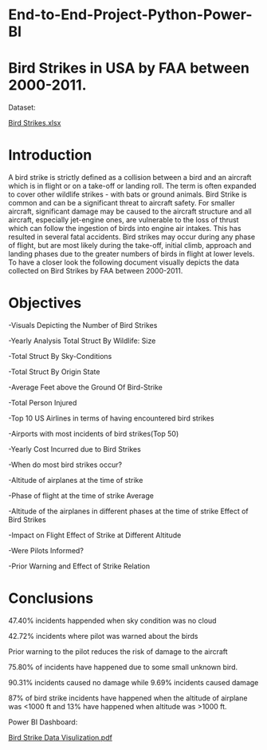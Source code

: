 # End-to-End-Project-Python-Power-BI
# Bird Strikes in USA by FAA between 2000-2011.

Dataset:

[Bird Strikes.xlsx](https://github.com/chirag481/End-to-End-Project-Python-Power-BI-/files/12498818/Bird.Strikes.xlsx)

# Introduction

A bird strike is strictly defined as a collision between a bird and an aircraft which is in flight or on a take-off or landing roll. The term is often expanded to cover other wildlife strikes - with bats or ground animals. Bird Strike is common and can be a significant threat to aircraft safety. For smaller aircraft, significant damage may be caused to the aircraft structure and all aircraft, especially jet-engine ones, are vulnerable to the loss of thrust which can follow the ingestion of birds into engine air intakes. This has resulted in several fatal accidents. Bird strikes may occur during any phase of flight, but are most likely during the take-off, initial climb, approach and landing phases due to the greater numbers of birds in flight at lower levels. To have a closer look the following document visually depicts the data collected on Bird Strikes by FAA between 2000-2011.

# Objectives

-Visuals Depicting the Number of Bird Strikes 

-Yearly Analysis Total Struct By Wildlife: Size

-Total Struct By Sky-Conditions 

-Total Struct By Origin State 

-Average Feet above the Ground Of Bird-Strike 

-Total Person Injured 

-Top 10 US Airlines in terms of having encountered bird strikes 

-Airports with most incidents of bird strikes(Top 50) 

-Yearly Cost Incurred due to Bird Strikes 

-When do most bird strikes occur? 

-Altitude of airplanes at the time of strike 

-Phase of flight at the time of strike Average 

-Altitude of the airplanes in different phases at the time of strike Effect of Bird Strikes 

-Impact on Flight Effect of Strike at Different Altitude 

-Were Pilots Informed? 

-Prior Warning and Effect of Strike Relation

# Conclusions

47.40% incidents happended when sky condition was no cloud 

42.72% incidents where pilot was warned about the birds

Prior warning to the pilot reduces the risk of damage to the aircraft

75.80% of incidents have happened due to some small unknown bird.

90.31% incidents caused no damage while 9.69% incidents caused damage

87% of bird strike incidents have happened when the altitude of airplane was <1000 ft and 13% have happened when altitude was >1000 ft.



Power BI Dashboard:

[Bird Strike Data Visulization.pdf](https://github.com/chirag481/End-to-End-Project-Python-Power-BI-/files/12498747/Bird.Strike.Data.Visulization.pdf)
